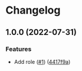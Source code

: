 # Changelog

## 1.0.0 (2022-07-31)


### Features

* Add role ([#1](https://github.com/nahsi/ansible-cadvisor/issues/1)) ([4417f9a](https://github.com/nahsi/ansible-cadvisor/commit/4417f9ae7b533c0ed145aff7fba87bd8ac248dc5))
